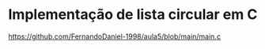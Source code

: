# Implementação de lista circular em C

https://github.com/FernandoDaniel-1998/aula5/blob/main/main.c
